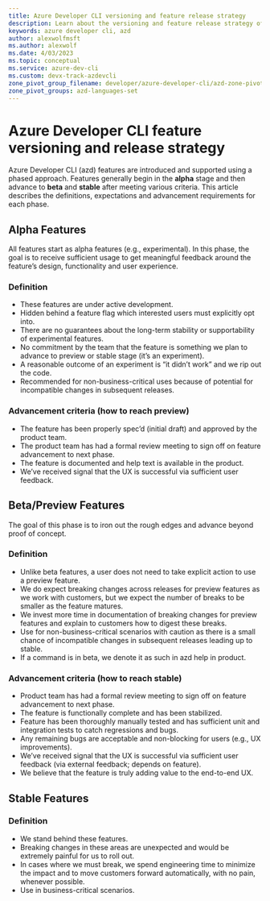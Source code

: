 ```yaml
---
title: Azure Developer CLI versioning and feature release strategy
description: Learn about the versioning and feature release strategy of the Azure Developer CLI
keywords: azure developer cli, azd
author: alexwolfmsft
ms.author: alexwolf
ms.date: 4/03/2023
ms.topic: conceptual
ms.service: azure-dev-cli
ms.custom: devx-track-azdevcli
zone_pivot_group_filename: developer/azure-developer-cli/azd-zone-pivot-groups.json
zone_pivot_groups: azd-languages-set
---
```


# Azure Developer CLI feature versioning and release strategy

Azure Developer CLI (azd) features are introduced and supported using a phased approach. Features generally begin in the **alpha** stage and then advance to **beta** and **stable** after meeting various criteria. This article describes the definitions, expectations and advancement requirements for each phase.

## Alpha Features

All features start as alpha features (e.g., experimental). In this phase, the goal is to receive sufficient usage to get meaningful feedback around the feature’s design, functionality and user experience.  

### Definition

* These features are under active development.
* Hidden behind a feature flag which interested users must explicitly opt into.
* There are no guarantees about the long-term stability or supportability of experimental features.
* No commitment by the team that the feature is something we plan to advance to preview or stable stage (it’s an experiment).
* A reasonable outcome of an experiment is “it didn’t work” and we rip out the code.
* Recommended for non-business-critical uses because of potential for incompatible changes in subsequent releases.

### Advancement criteria (how to reach preview)

* The feature has been properly spec’d (initial draft) and approved by the product team.
* The product team has had a formal review meeting to sign off on feature advancement to next phase.
* The feature is documented and help text is available in the product.
* We’ve received signal that the UX is successful via sufficient user feedback.

## Beta/Preview Features

The goal of this phase is to iron out the rough edges and advance beyond proof of concept.  

### Definition

* Unlike beta features, a user does not need to take explicit action to use a preview feature.
* We do expect breaking changes across releases for preview features as we work with customers, but we expect the number of breaks to be smaller as the feature matures.
* We invest more time in documentation of breaking changes for preview features and explain to customers how to digest these breaks.
* Use for non-business-critical scenarios with caution as there is a small chance of incompatible changes in subsequent releases leading up to stable.
* If a command is in beta, we denote it as such in azd help in product.

### Advancement criteria (how to reach stable)

* Product team has had a formal review meeting to sign off on feature advancement to next phase.
* The feature is functionally complete and has been stabilized.
* Feature has been thoroughly manually tested and has sufficient unit and integration tests to catch regressions and bugs.
* Any remaining bugs are acceptable and non-blocking for users (e.g., UX improvements).
* We’ve received signal that the UX is successful via sufficient user feedback (via external feedback; depends on feature).
* We believe that the feature is truly adding value to the end-to-end UX.

## Stable Features

### Definition 

* We stand behind these features.
* Breaking changes in these areas are unexpected and would be extremely painful for us to roll out.
* In cases where we must break, we spend engineering time to minimize the impact and to move customers forward automatically, with no pain, whenever possible.
* Use in business-critical scenarios.
